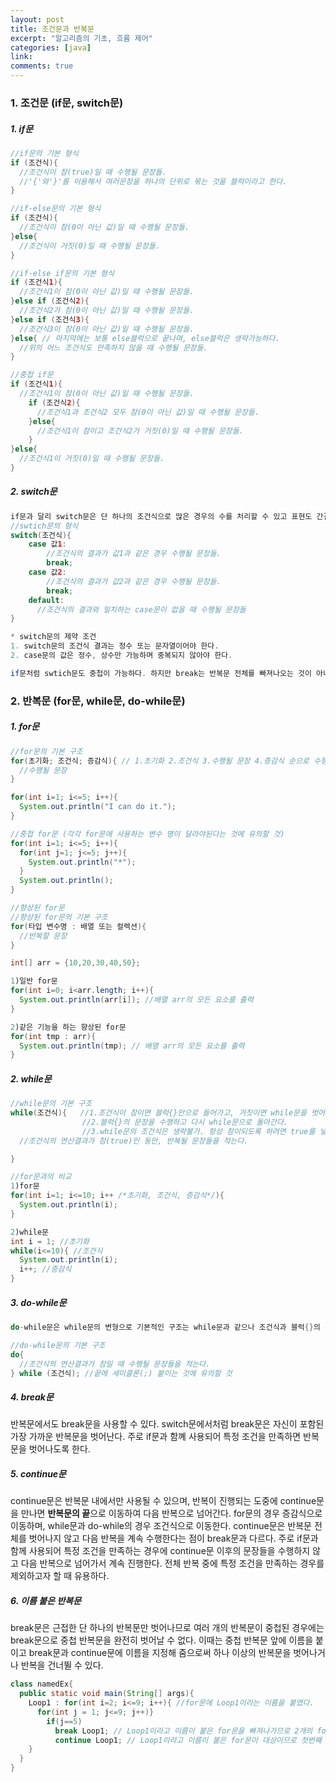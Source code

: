 ```yaml
---
layout: post
title: 조건문과 반복문
excerpt: "알고리즘의 기초, 흐름 제어"
categories: [java]
link:
comments: true
---
```


<h3>1. 조건문 (if문, switch문)</h3>

<h5>1. if문</h5>

~~~java
//if문의 기본 형식
if (조건식){
  //조건식이 참(true)일 때 수행될 문장들.
  //'{'와'}'를 이용해서 여러문장을 하나의 단위로 묶는 것을 블럭이라고 한다.
}

//if-else문의 기본 형식
if (조건식){
  //조건식이 참(0이 아닌 값)일 때 수행될 문장들.
}else{
  //조건식이 거짓(0)일 때 수행될 문장들.
}

//if-else if문의 기본 형식
if (조건식1){
  //조건식1이 참(0이 아닌 값)일 때 수행될 문장들.
}else if (조건식2){
  //조건식2가 참(0이 아닌 값)일 때 수행될 문장들.
}else if (조건식3){
  //조건식3이 참(0이 아닌 값)일 때 수행될 문장들.
}else{ // 마지막에는 보통 else블럭으로 끝나며, else블럭은 생략가능하다.
  //위의 어느 조건식도 만족하지 않을 때 수행될 문장들.
}

//중첩 if문
if (조건식1){
  //조건식1이 참(0이 아닌 값)일 때 수행될 문장들.
    if (조건식2){
      //조건식1과 조건식2 모두 참(0이 아닌 값)일 때 수행될 문장들.
    }else{
      //조건식1이 참이고 조건식2가 거짓(0)일 때 수행될 문장들.
    }
}else{
  //조건식1이 거짓(0)일 때 수행될 문장들.
}
~~~

<h5>2. switch문</h5>

~~~java
if문과 달리 switch문은 단 하나의 조건식으로 많은 경우의 수를 처리할 수 있고 표현도 간결하므로 알아보기 쉽지만, 제약조건이 있어서 경우의 수가 많아도 어쩔 수 없이 if문으로 작성해야 하는 경우가 있다.
//swtich문의 형식
switch(조건식){
    case 값1:
        //조건식의 결과가 값1과 같은 경우 수행될 문장들.
        break;
    case 값2:
        //조건식의 결과가 값2과 같은 경우 수행될 문장들.
        break;
    default:
      //조건식의 결과와 일치하는 case문이 없을 때 수행될 문장들
}

* switch문의 제약 조건
1. switch문의 조건식 결과는 정수 또는 문자열이어야 한다.
2. case문의 값은 정수, 상수만 가능하며 중복되지 않아야 한다.

if문처럼 swtich문도 중첩이 가능하다. 하지만 break는 반복문 전체를 빠져나오는 것이 아니라 해당 반복문 하나만 빠져 나오는 것이므로, break문을 빼먹지 말고 적재적소에 배치해야한다.
~~~

<h3>2. 반복문 (for문, while문, do-while문)</h3>

<h5>1. for문</h5>

~~~java
//for문의 기본 구조
for(초기화; 조건식; 증감식){ // 1.초기화 2.조건식 3.수행될 문장 4.증감식 순으로 수행된다.
  //수행될 문장
}

for(int i=1; i<=5; i++){
  System.out.println("I can do it.");
}

//중첩 for문 (각각 for문에 사용하는 변수 명이 달라야된다는 것에 유의할 것)
for(int i=1; i<=5; i++){
  for(int j=1; j<=5; j++){
    System.out.println("*");
  }
  System.out.println();
}

//향상된 for문
//향상된 for문의 기본 구조
for(타입 변수명 : 배열 또는 컬렉션){
  //반복할 문장
}

int[] arr = {10,20,30,40,50};

1)일반 for문
for(int i=0; i<arr.length; i++){
  System.out.println(arr[i]); //배열 arr의 모든 요소를 출력
}

2)같은 기능을 하는 향상된 for문
for(int tmp : arr){
  System.out.println(tmp); // 배열 arr의 모든 요소를 출력
}
~~~

<h5>2. while문</h5>

~~~java
//while문의 기본 구조
while(조건식){   //1.조건식이 참이면 블럭{}안으로 들어가고, 거짓이면 while문을 벗어난다.
                //2.블럭{}의 문장을 수행하고 다시 while문으로 돌아간다.
                //3.while문의 조건식은 생략불가. 항상 참이되도록 하려면 true를 넣어야 한다.
  //조건식의 연산결과가 참(true)인 동안, 반복될 문장들을 적는다.

}

//for문과의 비교
1)for문
for(int i=1; i<=10; i++ /*초기화, 조건식, 증감식*/){
  System.out.println(i);
}

2)while문
int i = 1; //초기화
while(i<=10){ //조건식
  System.out.println(i);
  i++; //증감식
}
~~~

<h5>3. do-while문</h5>

~~~java
do-while문은 while문의 변형으로 기본적인 구조는 while문과 같으나 조건식과 블럭{}의 순서를 바꿔놓은 것이다. while문과는 달리 블럭{}을 먼저 수행한 후에 조건 식을 평가한다. while문은 조건식의 결과에 따라 블럭{}이 한 번도 수행되지 않을 수 있지만, do-while문은 최소한 한번은 수행될 것을 보장한다. (사용자의 입력을 받을 때 유용)

//do-while문의 기본 구조
do{
  //조건식의 연산결과가 참일 때 수행될 문장들을 적는다.
} while (조건식); //끝에 세미콜론(;) 붙이는 것에 유의할 것

~~~

<h5>4. break문</h5>

반복문에서도 break문을 사용할 수 있다. switch문에서처럼 break문은 자신이 포함된 가장 가까운 반복문을 벗어난다. 주로 if문과 함꼐 사용되어 특정 조건을 만족하면 반복문을 벗어나도록 한다.

<h5>5. continue문</h5>

continue문은 반복문 내에서만 사용될 수 있으며, 반복이 진행되는 도중에 continue문을 만나면 **반복문의 끝**으로 이동하여 다음 반복으로 넘어간다. for문의 경우 증감식으로 이동하며, while문과 do-while의 경우 조건식으로 이동한다. continue문은 반복문 전체를 벗어나지 않고 다음 반복을 계속 수행한다는 점이 break문과 다르다. 주로 if문과 함께 사용되어 특정 조건을 만족하는 경우에 continue문 이후의 문장들을 수행하지 않고 다음 반복으로 넘어가서 계속 진행한다. 전체 반복 중에 특정 조건을 만족하는 경우를 제외하고자 할 때 유용하다.

<h5>6. 이름 붙은 반복문</h5>
break문은 근접한 단 하나의 반복문만 벗어나므로 여러 개의 반복문이 중첩된 경우에는 break문으로 중첩 반복문을 완전히 벗어날 수 없다. 이때는 중첩 반복문 앞에 이름을 붙이고 break문과 continue문에 이름을 지정해 줌으로써 하나 이상의 반복문을 벗어나거나 반복을 건너뛸 수 있다.

~~~java
class namedEx{
  public static void main(String[] args){
    Loop1 : for(int i=2; i<=9; i++){ //for문에 Loop1이라는 이름을 붙였다.
      for(int j = 1; j<=9; j++)}
        if(j==5)
          break Loop1; // Loop1이라고 이름이 붙은 for문을 빠져나가므로 2개의 for문을 빠져나간다.
          continue Loop1; // Loop1이라고 이름이 붙은 for문이 대상이므로 첫번째 for문의 맨 끝으로 이동한다.
    }
  }
}
~~~
